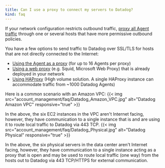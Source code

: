 ```yaml
---
title: Can I use a proxy to connect my servers to Datadog?
kind: faq
---
```


If your network configuration restricts outbound traffic, [proxy all Agent traffic][1] through one or several hosts that have more permissive outbound policies.

You have a few options to send traffic to Datadog over SSL/TLS for hosts that are not directly connected to the Internet: 

* [Using the Agent as a proxy][2] (for up to 16 Agents per proxy)
* [Using a web proxy][3] (e.g. Squid, Microsoft Web Proxy) that is already deployed in your network
* [Using HAProxy][4] (High volume solution. A single HAProxy instance can accommodate traffic from ~1000 Datadog Agents)

Here is a common scenario with an Amazon VPC:
{{< img src="account_management/faq/Datadog_Amazon_VPC.jpg" alt="Datadog Amazon VPC" responsive="true" >}}

In the above, the six EC2 instances in the VPC aren't Internet facing, however, they have communication to a single instance that is and are using it to route local traffic to Datadog via 443 TCP.
{{< img src="account_management/faq/Datadog_Physical.jpg" alt="Datadog Physical" responsive="true" >}}

In the above, the six physical servers in the data center aren't Internet facing, however, they have communication to a single instance acting as a proxy that is open and may be used to route local traffic (one way) from the hosts out to Datadog via 443 TCP/HTTPS for external communication.

[1]: /agent/proxy
[2]: /agent/proxy/#using-the-agent-as-a-proxy
[3]: /agent/proxy/#using-a-web-proxy-as-proxy
[4]: /agent/proxy/#using-haproxy-as-a-proxy
